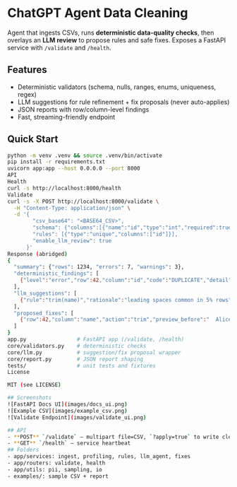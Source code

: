 # ChatGPT Agent Data Cleaning

Agent that ingests CSVs, runs **deterministic data-quality checks**, then overlays an **LLM review** to propose rules and safe fixes. Exposes a FastAPI service with `/validate` and `/health`.

## Features
- Deterministic validators (schema, nulls, ranges, enums, uniqueness, regex)
- LLM suggestions for rule refinement + fix proposals (never auto-applies)
- JSON reports with row/column-level findings
- Fast, streaming-friendly endpoint

## Quick Start
```bash
python -m venv .venv && source .venv/bin/activate
pip install -r requirements.txt
uvicorn app:app --host 0.0.0.0 --port 8000
API
Health
curl -s http://localhost:8000/health
Validate
curl -s -X POST http://localhost:8000/validate \
  -H "Content-Type: application/json" \
  -d '{
        "csv_base64": "<BASE64_CSV>",
        "schema": {"columns":[{"name":"id","type":"int","required":true}]},
        "rules": [{"type":"unique","columns":["id"]}],
        "enable_llm_review": true
      }'
Response (abridged)
{
  "summary": {"rows": 1234, "errors": 7, "warnings": 3},
  "deterministic_findings": [
    {"level":"error","row":42,"column":"id","code":"DUPLICATE","detail":"id=101"}
  ],
  "llm_suggestions": [
    {"rule":"trim(name)","rationale":"leading spaces common in 5% rows"}
  ],
  "proposed_fixes": [
    {"row":42,"column":"name","action":"trim","preview_before":"  Alice","preview_after":"Alice"}
  ]
}
app.py                # FastAPI app (/validate, /health)
core/validators.py    # deterministic checks
core/llm.py           # suggestion/fix proposal wrapper
core/report.py        # JSON report shaping
tests/                # unit tests and fixtures
License

MIT (see LICENSE)

## Screenshots
![FastAPI Docs UI](images/docs_ui.png)
![Example CSV](images/example_csv.png)
![Validate Endpoint](images/validate_ui.png)

## API
- **POST** `/validate` — multipart file=CSV, `?apply=true` to write cleaned file  
- **GET** `/health` — service heartbeat
## Folders
- app/services: ingest, profiling, rules, llm_agent, fixes  
- app/routers: validate, health  
- app/utils: pii, sampling, io  
- examples/: sample CSV + report

